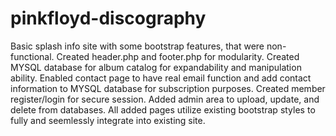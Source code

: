 # pinkfloyd-discography
 Basic splash info site with some bootstrap features, that were non-functional. 
 Created header.php and footer.php for modularity.
 Created MYSQL database for album catalog for expandability and manipulation ability.
 Enabled contact page to have real email function and add contact information to MYSQL database for subscription purposes.
 Created member  register/login for secure session.
 Added admin area to upload, update, and delete from databases.
 All added pages utilize existing bootstrap styles to fully and seemlessly integrate into existing site.
